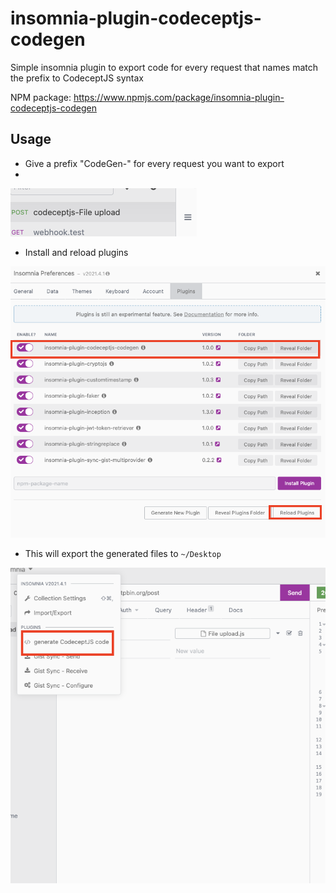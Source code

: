 # insomnia-plugin-codeceptjs-codegen
Simple insomnia plugin to export code for every request that names match the prefix to CodeceptJS syntax

NPM package: <https://www.npmjs.com/package/insomnia-plugin-codeceptjs-codegen>

## Usage
- Give a prefix "CodeGen-" for every request you want to export
- 
![Screenshot](./screenshots/prefix.png)
- Install and reload plugins

![Screenshot](./screenshots/installAndReload.png)

- This will export the generated files to `~/Desktop` 

![Screenshot](./screenshots/plugin.png)

